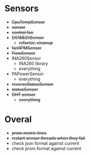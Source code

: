 # Sensors
* ~~CpuTempSensor~~
 * ~~sensor~~
 * ~~control fan~~
* ~~DS18B20Sensor~~
  * ~~refactor, cleanup~~
* ~~fanRPMSensor~~
* ~~FlowSensor~~
* INA260Sensor
  * INA260 library
  * everything
* PAPowerSensor
  * everything
* ~~reverseStatusSensor~~
* ~~statusSensor~~
* ~~DHT sensor~~
  * ~~everything~~

# Overal
* ~~prom metric lines~~
* ~~restart sensor threads when they fail~~
* check json format against current
* check prom format against current
